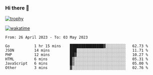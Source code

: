 ### Hi there 👋

[![trophy](https://github-profile-trophy.vercel.app/?username=cxnky&theme=dracula)](https://github.com/ryo-ma/github-profile-trophy)

[![wakatime](https://wakatime.com/badge/user/1c39c599-5497-41b9-a5be-2c4676e7fd23.svg)](https://wakatime.com/@1c39c599-5497-41b9-a5be-2c4676e7fd23)
<!--START_SECTION:waka-->

```text
From: 26 April 2023 - To: 03 May 2023

Go           1 hr 15 mins    ███████████████▓░░░░░░░░░   62.73 %
JSON         14 mins         ███░░░░░░░░░░░░░░░░░░░░░░   11.71 %
PHP          12 mins         ██▓░░░░░░░░░░░░░░░░░░░░░░   10.27 %
HTML         6 mins          █▒░░░░░░░░░░░░░░░░░░░░░░░   05.31 %
JavaScript   6 mins          █▒░░░░░░░░░░░░░░░░░░░░░░░   05.00 %
Other        3 mins          ▓░░░░░░░░░░░░░░░░░░░░░░░░   02.76 %
```

<!--END_SECTION:waka-->
